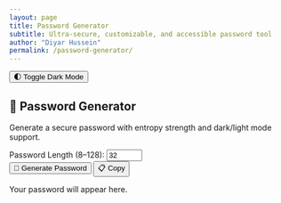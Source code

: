 ```yaml
---
layout: page
title: Password Generator
subtitle: Ultra-secure, customizable, and accessible password tool
author: "Diyar Hussein"
permalink: /password-generator/
---
```


<button id="toggle-theme">🌓 Toggle Dark Mode</button>
<link rel="stylesheet" href="/assets/css/password-generator.css">
<script src="/assets/js/password-generator.js" defer></script>

<h2>🔐 Password Generator</h2>
<p>Generate a secure password with entropy strength and dark/light mode support.</p>

<label for="length">Password Length (8–128):</label>
<input type="number" id="length" min="8" max="128" value="32">
<br>
<button id="generate-btn">🔁 Generate Password</button>
<button id="copy-btn">📋 Copy</button>


<p id="password-box" class="placeholder">Your password will appear here.</p>

<div id="entropy-bar">
  <div id="entropy-fill"></div>
</div>
